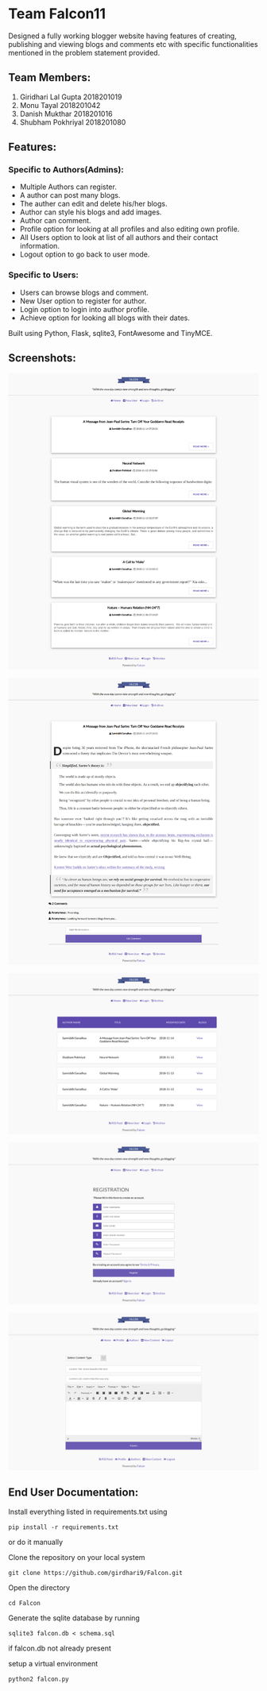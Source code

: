 # Team Falcon11

Designed a fully working blogger website having features of creating, publishing and viewing blogs and comments etc with specific functionalities mentioned in the problem statement provided.

## Team Members:

1) Giridhari Lal Gupta 		2018201019
2) Monu Tayal			2018201042
3) Danish Mukthar		2018201016
4) Shubham Pokhriyal		2018201080

## Features:

### Specific to Authors(Admins):

* Multiple Authors can register.
* A author can post many blogs.
* The auther can edit and delete his/her blogs.
* Author can style his blogs and add images.
* Author can comment.
* Profile option for looking at all profiles and also editing own profile.
* All Users option to look at list of all authors and their contact information.
* Logout option to go back to user mode.

### Specific to Users:

* Users can browse blogs and comment.
* New User option to register for author.
* Login option to login into author profile.
* Achieve option for looking all blogs with their dates.

Built using Python, Flask, sqlite3, FontAwesome and TinyMCE.

## Screenshots:

![Screenshot 0](https://github.com/girdhari9/Falcon/blob/master/static/Screenshot/screencapture-0-0-0-0-5000-2018-11-14-16_35_03.png)

![Screenshot 1](https://github.com/girdhari9/Falcon/blob/master/static/Screenshot/screencapture-0-0-0-0-5000-post-A-Message-from-Jean-Paul-Sartre-Turn-Off-Your-Goddamn-Read-Receipts-2018-11-14-16_38_04.png)

![Screenshot 2](https://github.com/girdhari9/Falcon/blob/master/static/Screenshot/screencapture-0-0-0-0-5000-archive-2018-11-14-16_35_47.png)

![Screenshot 3](https://github.com/girdhari9/Falcon/blob/master/static/Screenshot/screencapture-0-0-0-0-5000-register-2018-11-14-16_38_23.png)

![Screenshot 4](https://github.com/girdhari9/Falcon/blob/master/static/Screenshot/screencapture-0-0-0-0-5000-publish-2018-11-14-16_39_27.png)

## End User Documentation:

Install everything listed in requirements.txt using

	pip install -r requirements.txt
or do it manually

Clone the repository on your local system

	git clone https://github.com/girdhari9/Falcon.git

Open the directory

	cd Falcon

Generate the sqlite database by running

	sqlite3 falcon.db < schema.sql
if falcon.db not already present

setup a virtual environment

	python2 falcon.py
